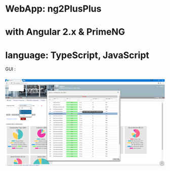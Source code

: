 # WebApp: ng2PlusPlus
# with Angular 2.x & PrimeNG
# language: TypeScript, JavaScript

GUI :
#####

![ng2plusplus](https://raw.githubusercontent.com/privet56/ng2PlusPlus/master/ng2plusplus.png)
